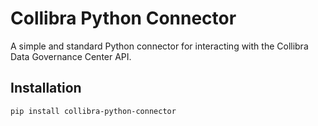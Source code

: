 # Collibra Python Connector

A simple and standard Python connector for interacting with the Collibra Data Governance Center API.

## Installation

```bash
pip install collibra-python-connector
```